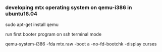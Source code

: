 ### developing mtx operating system on qemu-i386 in ubuntu16.04
sudo apt-get install qemu

run first booter program on ssh terminal mode

qemu-system-i386 -fda mtx.raw -boot a -no-fd-bootchk -display curses
